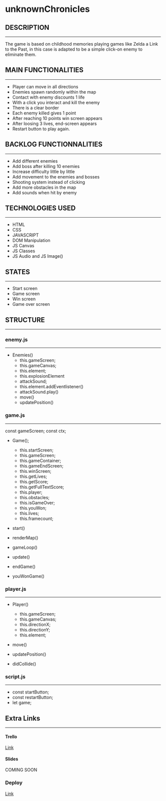 # unknownChronicles

## DESCRIPTION

---

The game is based on childhood memories playing games like Zelda a Link to the Past, in this case is adapted to be a simple click-on enemy to eliminate them.

## MAIN FUNCTIONALITIES

---

- Player can move in all directions
- Enemies spawn randomly within the map
- Contact with enemy discounts 1 life
- With a click you interact and kill the enemy
- There is a clear border
- Each enemy killed gives 1 point
- After reaching 10 points win screen appears
- After loosing 3 lives, end-screen appears
- Restart button to play again.

## BACKLOG FUNCTIONNALITIES

---

- Add different enemies
- Add boss after killing 10 enemies
- Increase difficulty little by little
- Add movement to the enemies and bosses
- Shooting system instead of clicking
- Add more obstacles in the map
- Add sounds when hit by enemy

## TECHNOLOGIES USED

---

- HTML
- CSS
- JAVASCRIPT
- DOM Manipulation
- JS Canvas
- JS Classes
- JS Audio and JS Image()

## STATES

---

- Start screen
- Game screen
- Win screen
- Game over screen

## STRUCTURE

---

### enemy.js

---

- Enemies()
  - this.gameScreen;
  - this.gameCanvas;
  - this.element;
  - this.explosionElement
  - attackSound;
  - this.element.addEventlistener()
  - attackSound.play()
  - move()
  - updatePosition()

### game.js

---

const gameScreen;
const ctx;

- Game();

  - this.startScreen;
  - this.gameScreen;
  - this.gameContainer;
  - this.gameEndScreen;
  - this.winScreen;
  - this.getLives;
  - this.getScore;
  - this.getFullTextScore;
  - this.player;
  - this.obstacles;
  - this.isGameOver;
  - this.youWon;
  - this.lives;
  - this.framecount;

- start()
- renderMap()
- gameLoop()
- update()
- endGame()
- youWonGame()

### player.js

---

- Player()

  - this.gameScreen;
  - this.gameCanvas;
  - this.directionX;
  - this.directionY;
  - this.element;

- move()
- updatePosition()
- didCollide()

### script.js

---

- const startButton;
- const restartButton;
- let game;

## Extra Links

---

#### Trello

[Link](https://trello.com/b/aRvIWKnM/game-project)

#### Slides

COMING SOON

### Deploy

[Link](https://jswears.github.io/unknownChronicles/)
